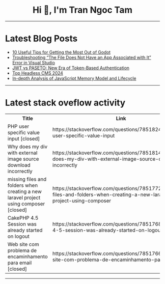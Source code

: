 <h1 align="center">Hi 👋, I'm Tran Ngoc Tam</h1>

---

# Latest Blog Posts 
<!-- BLOG-POST-LIST:START -->
- [10 Useful Tips for Getting the Most Out of Godot](https://dev.to/hayyanstudio/10-useful-tips-for-getting-the-most-out-of-godot-4454)
- [Troubleshooting “The File Does Not Have an App Associated with It” Error in Visual Studio](https://dev.to/shekhartarare/troubleshooting-the-file-does-not-have-an-app-associated-with-it-error-in-visual-studio-5eib)
- [JWT vs PASETO: New Era of Token-Based Authentication](https://dev.to/permify/jwt-vs-paseto-new-era-of-token-based-authentication-4hi)
- [Top Headless CMS 2024](https://dev.to/usulpro/top-headless-cms-2024-4k4l)
- [In-depth Analysis of JavaScript Memory Model and Lifecycle](https://dev.to/markyu/in-depth-analysis-of-javascript-memory-model-and-lifecycle-2o55)
<!-- BLOG-POST-LIST:END -->

---

# Latest stack oveflow activity
<table>
  <tr><th>Title</th><th>Link</th></tr>
  <!-- STACKOVERFLOW:START --><tr><td>PHP user specific value input [closed]</td><td>https://stackoverflow.com/questions/78518248/php-user-specific-value-input</td></tr><tr><td>Why does my div with external image source download incorrectly</td><td>https://stackoverflow.com/questions/78518147/why-does-my-div-with-external-image-source-download-incorrectly</td></tr><tr><td>missing files and folders when creating a new laravel project using composer [closed]</td><td>https://stackoverflow.com/questions/78517729/missing-files-and-folders-when-creating-a-new-laravel-project-using-composer</td></tr><tr><td>CakePHP 4.5 Session was already started on logout</td><td>https://stackoverflow.com/questions/78517684/cakephp-4-5-session-was-already-started-on-logout</td></tr><tr><td>Web site com problema de encaminhamento para email [closed]</td><td>https://stackoverflow.com/questions/78517667/web-site-com-problema-de-encaminhamento-para-email</td></tr><!-- STACKOVERFLOW:END -->
</table>

---


